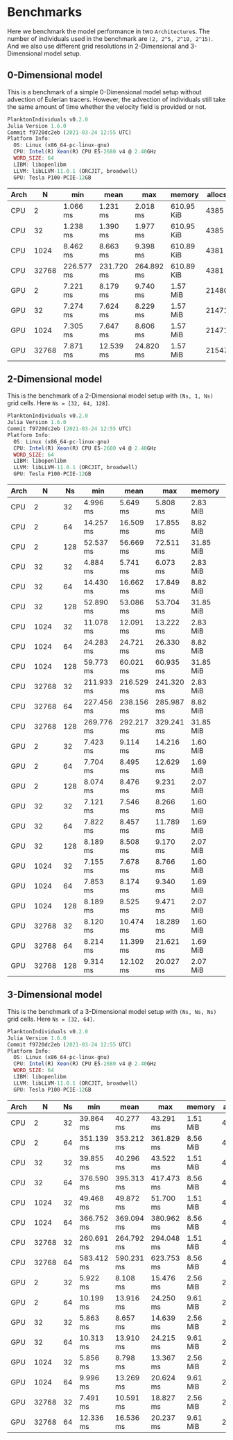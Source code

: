 
# Benchmarks

Here we benchmark the model performance in two `Architecture`s.
The number of individuals used in the benchmark are `(2, 2^5, 2^10, 2^15)`.
And we also use different grid resolutions in 2-Dimensional and 3-Dimensional model setup.

## 0-Dimensional model

This is a benchmark of a simple 0-Dimensional model setup without advection of Eulerian tracers. However, the advection of individuals still take the same amount of time whether the velocity field is provided or not.

```julia
PlanktonIndividuals v0.2.0
Julia Version 1.6.0
Commit f9720dc2eb (2021-03-24 12:55 UTC)
Platform Info:
  OS: Linux (x86_64-pc-linux-gnu)
  CPU: Intel(R) Xeon(R) CPU E5-2680 v4 @ 2.40GHz
  WORD_SIZE: 64
  LIBM: libopenlibm
  LLVM: libLLVM-11.0.1 (ORCJIT, broadwell)
  GPU: Tesla P100-PCIE-12GB
```

| Arch |     N |        min |       mean |        max |     memory | allocs |
|------|-------|------------|------------|------------|------------|--------|
|  CPU |     2 |   1.066 ms |   1.231 ms |   2.018 ms | 610.95 KiB |   4385 |
|  CPU |    32 |   1.238 ms |   1.390 ms |   1.977 ms | 610.95 KiB |   4385 |
|  CPU |  1024 |   8.462 ms |   8.663 ms |   9.398 ms | 610.89 KiB |   4381 |
|  CPU | 32768 | 226.577 ms | 231.720 ms | 264.892 ms | 610.89 KiB |   4381 |
|  GPU |     2 |   7.221 ms |   8.179 ms |   9.740 ms |   1.57 MiB |  21480 |
|  GPU |    32 |   7.274 ms |   7.624 ms |   8.229 ms |   1.57 MiB |  21471 |
|  GPU |  1024 |   7.305 ms |   7.647 ms |   8.606 ms |   1.57 MiB |  21471 |
|  GPU | 32768 |   7.871 ms |  12.539 ms |  24.820 ms |   1.57 MiB |  21547 |

## 2-Dimensional model

This is the benchmark of a 2-Dimensional model setup with `(Ns, 1, Ns)` grid cells. Here `Ns = [32, 64, 128]`.

```julia
PlanktonIndividuals v0.2.0
Julia Version 1.6.0
Commit f9720dc2eb (2021-03-24 12:55 UTC)
Platform Info:
  OS: Linux (x86_64-pc-linux-gnu)
  CPU: Intel(R) Xeon(R) CPU E5-2680 v4 @ 2.40GHz
  WORD_SIZE: 64
  LIBM: libopenlibm
  LLVM: libLLVM-11.0.1 (ORCJIT, broadwell)
  GPU: Tesla P100-PCIE-12GB
```

| Arch |     N |  Ns |        min |       mean |        max |    memory | allocs |
|------|-------|-----|------------|------------|------------|-----------|--------|
|  CPU |     2 |  32 |   4.996 ms |   5.649 ms |   5.808 ms |  2.83 MiB |   4438 |
|  CPU |     2 |  64 |  14.257 ms |  16.509 ms |  17.855 ms |  8.82 MiB |   4438 |
|  CPU |     2 | 128 |  52.537 ms |  56.669 ms |  72.511 ms | 31.85 MiB |   4438 |
|  CPU |    32 |  32 |   4.884 ms |   5.741 ms |   6.073 ms |  2.83 MiB |   4438 |
|  CPU |    32 |  64 |  14.430 ms |  16.662 ms |  17.849 ms |  8.82 MiB |   4438 |
|  CPU |    32 | 128 |  52.890 ms |  53.086 ms |  53.704 ms | 31.85 MiB |   4438 |
|  CPU |  1024 |  32 |  11.078 ms |  12.091 ms |  13.222 ms |  2.83 MiB |   4434 |
|  CPU |  1024 |  64 |  24.283 ms |  24.721 ms |  26.330 ms |  8.82 MiB |   4438 |
|  CPU |  1024 | 128 |  59.773 ms |  60.021 ms |  60.935 ms | 31.85 MiB |   4438 |
|  CPU | 32768 |  32 | 211.933 ms | 216.529 ms | 241.320 ms |  2.83 MiB |   4434 |
|  CPU | 32768 |  64 | 227.456 ms | 238.156 ms | 285.987 ms |  8.82 MiB |   4438 |
|  CPU | 32768 | 128 | 269.776 ms | 292.217 ms | 329.241 ms | 31.85 MiB |   4438 |
|  GPU |     2 |  32 |   7.423 ms |   9.114 ms |  14.216 ms |  1.60 MiB |  20939 |
|  GPU |     2 |  64 |   7.704 ms |   8.495 ms |  12.629 ms |  1.69 MiB |  20947 |
|  GPU |     2 | 128 |   8.074 ms |   8.476 ms |   9.231 ms |  2.07 MiB |  20947 |
|  GPU |    32 |  32 |   7.121 ms |   7.546 ms |   8.266 ms |  1.60 MiB |  20939 |
|  GPU |    32 |  64 |   7.822 ms |   8.457 ms |  11.789 ms |  1.69 MiB |  20947 |
|  GPU |    32 | 128 |   8.189 ms |   8.508 ms |   9.170 ms |  2.07 MiB |  20947 |
|  GPU |  1024 |  32 |   7.155 ms |   7.678 ms |   8.766 ms |  1.60 MiB |  20939 |
|  GPU |  1024 |  64 |   7.853 ms |   8.174 ms |   9.340 ms |  1.69 MiB |  20947 |
|  GPU |  1024 | 128 |   8.189 ms |   8.525 ms |   9.471 ms |  2.07 MiB |  20947 |
|  GPU | 32768 |  32 |   8.120 ms |  10.474 ms |  18.289 ms |  1.60 MiB |  21079 |
|  GPU | 32768 |  64 |   8.214 ms |  11.399 ms |  21.621 ms |  1.69 MiB |  21083 |
|  GPU | 32768 | 128 |   9.314 ms |  12.102 ms |  20.027 ms |  2.07 MiB |  21083 |

## 3-Dimensional model

This is the benchmark of a 3-Dimensional model setup with `(Ns, Ns, Ns)` grid cells. Here `Ns = [32, 64]`.

```julia
PlanktonIndividuals v0.2.0
Julia Version 1.6.0
Commit f9720dc2eb (2021-03-24 12:55 UTC)
Platform Info:
  OS: Linux (x86_64-pc-linux-gnu)
  CPU: Intel(R) Xeon(R) CPU E5-2680 v4 @ 2.40GHz
  WORD_SIZE: 64
  LIBM: libopenlibm
  LLVM: libLLVM-11.0.1 (ORCJIT, broadwell)
  GPU: Tesla P100-PCIE-12GB
```

| Arch |     N |  Ns |        min |       mean |        max |   memory | allocs |
|------|-------|-----|------------|------------|------------|----------|--------|
|  CPU |     2 |  32 |  39.864 ms |  40.277 ms |  43.291 ms | 1.51 MiB |   4206 |
|  CPU |     2 |  64 | 351.139 ms | 353.212 ms | 361.829 ms | 8.56 MiB |   4207 |
|  CPU |    32 |  32 |  39.855 ms |  40.296 ms |  43.522 ms | 1.51 MiB |   4206 |
|  CPU |    32 |  64 | 376.590 ms | 395.313 ms | 417.473 ms | 8.56 MiB |   4207 |
|  CPU |  1024 |  32 |  49.468 ms |  49.872 ms |  51.700 ms | 1.51 MiB |   4206 |
|  CPU |  1024 |  64 | 366.752 ms | 369.094 ms | 380.962 ms | 8.56 MiB |   4207 |
|  CPU | 32768 |  32 | 260.691 ms | 264.792 ms | 294.048 ms | 1.51 MiB |   4206 |
|  CPU | 32768 |  64 | 583.412 ms | 590.231 ms | 623.753 ms | 8.56 MiB |   4207 |
|  GPU |     2 |  32 |   5.922 ms |   8.108 ms |  15.476 ms | 2.56 MiB |  20019 |
|  GPU |     2 |  64 |  10.199 ms |  13.916 ms |  24.250 ms | 9.61 MiB |  20016 |
|  GPU |    32 |  32 |   5.863 ms |   8.657 ms |  14.639 ms | 2.56 MiB |  20019 |
|  GPU |    32 |  64 |  10.313 ms |  13.910 ms |  24.215 ms | 9.61 MiB |  20016 |
|  GPU |  1024 |  32 |   5.856 ms |   8.798 ms |  13.367 ms | 2.56 MiB |  20019 |
|  GPU |  1024 |  64 |   9.996 ms |  13.269 ms |  20.624 ms | 9.61 MiB |  20016 |
|  GPU | 32768 |  32 |   7.491 ms |  10.591 ms |  18.827 ms | 2.56 MiB |  20155 |
|  GPU | 32768 |  64 |  12.336 ms |  16.536 ms |  20.237 ms | 9.61 MiB |  20156 |

